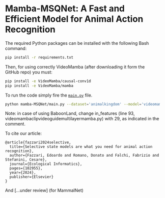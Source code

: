 # Mamba-MSQNet: A Fast and Efficient Model for Animal Action Recognition


 The required Python packages can be installed with the following Bash command:

```bash
pip install -r requirements.txt
```
Then, for using correctly VideoMamba (after downloading it form the GitHub repo) you must:

```bash
pip install -e VideoMamba/causal-conv1d
pip install -e VideoMamba/mamba
```

To run the code simply fire the [`main.py`](http://main.py) file.

```bash
python mamba-MSQNet/main.py --dataset='animalkingdom' --model='videomambaclipinitvideoguidemultilayermamba' --total_length=16 --num_workers=2 --batch_size=8 --videomamba_version='m' 
```

Note: in case of using BaboonLand, change in_features (line 93, videomambaclipvideoguidemultilayermamba.py) with 29, as indicated in the comment.

To cite our article:
```
@article{fazzari2024selective,
  title={Selective state models are what you need for animal action recognition},
  author={Fazzari, Edoardo and Romano, Donato and Falchi, Fabrizio and Stefanini, Cesare},
  journal={Ecological Informatics},
  pages={102955},
  year={2024},
  publisher={Elsevier}
}
```

And [...under review] (for MammalNet)


